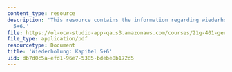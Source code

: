 ```yaml
---
content_type: resource
description: 'This resource contains the information regarding wiederholung: kapitel
  5+6.'
file: https://ol-ocw-studio-app-qa.s3.amazonaws.com/courses/21g-401-german-i-fall-2008/db7d0c5aefd196e75385bdebe8b172d5_MIT21G_401F08_wiedl_5_6.pdf
file_type: application/pdf
resourcetype: Document
title: 'Wiederholung: Kapitel 5+6'
uid: db7d0c5a-efd1-96e7-5385-bdebe8b172d5
---
```


